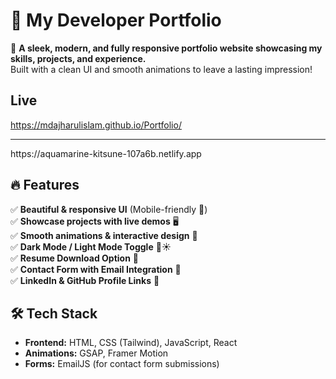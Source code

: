 # 🚀 My Developer Portfolio  

🌟 **A sleek, modern, and fully responsive portfolio website showcasing my skills, projects, and experience.**  
Built with a clean UI and smooth animations to leave a lasting impression!  

## Live
 https://mdajharulislam.github.io/Portfolio/
 <hr/>
 https://aquamarine-kitsune-107a6b.netlify.app

## 🔥 Features  
✅ **Beautiful & responsive UI** (Mobile-friendly 📱)  
✅ **Showcase projects with live demos** 🖥️  
✅ **Smooth animations & interactive design** 🎨  
✅ **Dark Mode / Light Mode Toggle** 🌙☀️  
✅ **Resume Download Option** 📄  
✅ **Contact Form with Email Integration** 📧  
✅ **LinkedIn & GitHub Profile Links** 🔗  

## 🛠️ Tech Stack  
- **Frontend:** HTML, CSS (Tailwind), JavaScript, React  
- **Animations:** GSAP, Framer Motion  
- **Forms:** EmailJS (for contact form submissions)  




